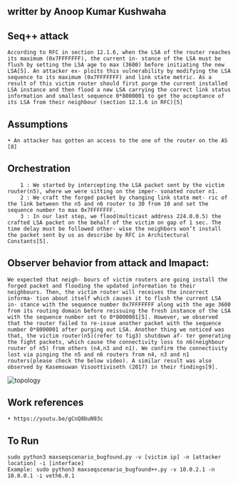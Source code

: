 ## writter by Anoop Kumar Kushwaha


## Seq++ attack
    According to RFC in section 12.1.6, when the LSA of the router reaches its maximum (0x7FFFFFFF), the current in- stance of the LSA must be flush by setting the LSA age to max (3600) before initiating the new LSA[5]. An attacker ex- ploits this vulnerability by modifying the LSA sequence to its maximum (0x7FFFFFFF) and link state metric. As a result of this victim router should first purge the current installed LSA instance and then flood a new LSA carrying the correct link status information and smallest sequence 0*8000001 to get the acceptance of its LSA from their neighbour (section 12.1.6 in RFC)[5]

## Assumptions
    • An attacker has gotten an access to the one of the router on the AS [8]


## Orchestration
```
    1 : We started by intercepting the LSA packet sent by the victim router(n5), where we were sitting on the imper- sonated router n1.
    2 : We craft the forged packet by changing link state met- ric of the link between the n5 and n6 router to 30 from 10 and set the sequence number to max 0x7FFFFFFF.
    3 : In our last step, we flood(multicast address 224.0.0.5) the crafted LSA packet on the behalf of the victim on gap of 1 sec. The time delay must be followed other- wise the neighbors won’t install the packet sent by us as describe by RFC in Architectural Constants[5].
```

## Observer behavior from attack and Imapact:
    We expected that neigh- bours of victim routers are going install the forged packet and flooding the updated information to their neighbours. Then, the victim router will receives the incorrect informa- tion about itself which causes it to flush the current LSA in- stance with the sequence number 0x7FFFFFFF along with the age 3600 from its routing domain before reissuing the fresh instance of the LSA with the sequence number set to 0*8000001[5]. However, we observed that the router failed to re-issue another packet with the sequence number 0*8000001 after purging out LSA. Another thing we noticed was that, the victim router(n5)(refer to fig3) shutdown af- ter generating the fight packets, which cause the connectivity loss to n6(neighbour router of n5) from others (n4,n3 and n1). We confirm the connectivity lost via pinging the n5 and n6 routers from n4, n3 and n1 routers(please check the below video). A similar result was also observed by Kasemsuwan Visoottiviseth (2017) in their findings[9].



![topology](seq.png)


## Work references 
    • https://youtu.be/gCnQ8buN93c



##  To Run
    sudo python3 maxseqscenario_bugfound.py -v [victim ip] -n [attacker location] -i [interface]
    Example: sudo python3 maxseqscenario_bugfound++.py -v 10.0.2.1 -n 10.0.0.1 -i veth6.0.1

